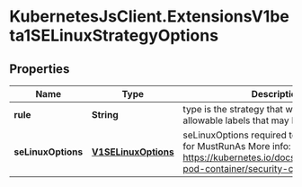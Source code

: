 # KubernetesJsClient.ExtensionsV1beta1SELinuxStrategyOptions

## Properties
Name | Type | Description | Notes
------------ | ------------- | ------------- | -------------
**rule** | **String** | type is the strategy that will dictate the allowable labels that may be set. | 
**seLinuxOptions** | [**V1SELinuxOptions**](V1SELinuxOptions.md) | seLinuxOptions required to run as; required for MustRunAs More info: https://kubernetes.io/docs/tasks/configure-pod-container/security-context/ | [optional] 


